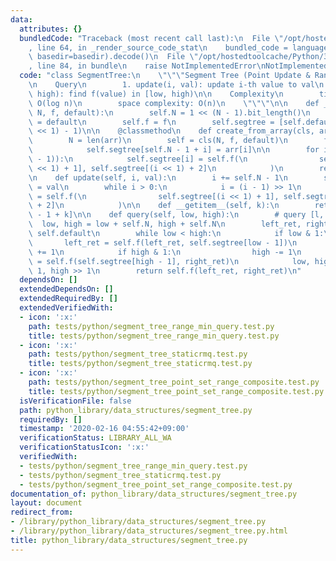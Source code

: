 ```yaml
---
data:
  attributes: {}
  bundledCode: "Traceback (most recent call last):\n  File \"/opt/hostedtoolcache/Python/3.8.5/x64/lib/python3.8/site-packages/onlinejudge_verify/documentation/build.py\"\
    , line 64, in _render_source_code_stat\n    bundled_code = language.bundle(stat.path,\
    \ basedir=basedir).decode()\n  File \"/opt/hostedtoolcache/Python/3.8.5/x64/lib/python3.8/site-packages/onlinejudge_verify/languages/python.py\"\
    , line 84, in bundle\n    raise NotImplementedError\nNotImplementedError\n"
  code: "class SegmentTree:\n    \"\"\"Segment Tree (Point Update & Range Query)\n\
    \n    Query\n        1. update(i, val): update i-th value to val\n        2. query(low,\
    \ high): find f(value) in [low, high)\n\n    Complexity\n        time complexity:\
    \ O(log n)\n        space complexity: O(n)\n    \"\"\"\n\n    def __init__(self,\
    \ N, f, default):\n        self.N = 1 << (N - 1).bit_length()\n        self.default\
    \ = default\n        self.f = f\n        self.segtree = [self.default] * ((self.N\
    \ << 1) - 1)\n\n    @classmethod\n    def create_from_array(cls, arr, f, default):\n\
    \        N = len(arr)\n        self = cls(N, f, default)\n        for i in range(N):\n\
    \            self.segtree[self.N - 1 + i] = arr[i]\n\n        for i in reversed(range(self.N\
    \ - 1)):\n            self.segtree[i] = self.f(\n                self.segtree[(i\
    \ << 1) + 1], self.segtree[(i << 1) + 2]\n            )\n        return self\n\
    \n    def update(self, i, val):\n        i += self.N - 1\n        self.segtree[i]\
    \ = val\n        while i > 0:\n            i = (i - 1) >> 1\n            self.segtree[i]\
    \ = self.f(\n                self.segtree[(i << 1) + 1], self.segtree[(i << 1)\
    \ + 2]\n            )\n\n    def __getitem__(self, k):\n        return self.segtree[self.N\
    \ - 1 + k]\n\n    def query(self, low, high):\n        # query [l, r)\n      \
    \  low, high = low + self.N, high + self.N\n        left_ret, right_ret = self.default,\
    \ self.default\n        while low < high:\n            if low & 1:\n         \
    \       left_ret = self.f(left_ret, self.segtree[low - 1])\n                low\
    \ += 1\n            if high & 1:\n                high -= 1\n                right_ret\
    \ = self.f(self.segtree[high - 1], right_ret)\n            low, high = low >>\
    \ 1, high >> 1\n        return self.f(left_ret, right_ret)\n"
  dependsOn: []
  extendedDependsOn: []
  extendedRequiredBy: []
  extendedVerifiedWith:
  - icon: ':x:'
    path: tests/python/segment_tree_range_min_query.test.py
    title: tests/python/segment_tree_range_min_query.test.py
  - icon: ':x:'
    path: tests/python/segment_tree_staticrmq.test.py
    title: tests/python/segment_tree_staticrmq.test.py
  - icon: ':x:'
    path: tests/python/segment_tree_point_set_range_composite.test.py
    title: tests/python/segment_tree_point_set_range_composite.test.py
  isVerificationFile: false
  path: python_library/data_structures/segment_tree.py
  requiredBy: []
  timestamp: '2020-02-16 04:55:42+09:00'
  verificationStatus: LIBRARY_ALL_WA
  verificationStatusIcon: ':x:'
  verifiedWith:
  - tests/python/segment_tree_range_min_query.test.py
  - tests/python/segment_tree_staticrmq.test.py
  - tests/python/segment_tree_point_set_range_composite.test.py
documentation_of: python_library/data_structures/segment_tree.py
layout: document
redirect_from:
- /library/python_library/data_structures/segment_tree.py
- /library/python_library/data_structures/segment_tree.py.html
title: python_library/data_structures/segment_tree.py
---
```

